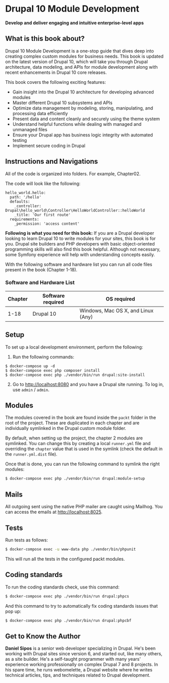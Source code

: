 # Drupal 10 Module Development




**Develop and deliver engaging and intuitive enterprise-level apps**

## What is this book about?
Drupal 10 Module Development is a one-stop guide that dives deep into creating complex custom modules for business needs. This book is updated on the latest version of Drupal 10, which will take you through Drupal architecture, data modeling, and APIs for module development along with recent enhancements in Drupal 10 core releases.

This book covers the following exciting features:
* Gain insight into the Drupal 10 architecture for developing advanced modules
* Master different Drupal 10 subsystems and APIs
* Optimize data management by modeling, storing, manipulating, and processing data efficiently
* Present data and content cleanly and securely using the theme system
* Understand helpful functions while dealing with managed and unmanaged files
* Ensure your Drupal app has business logic integrity with automated testing
* Implement secure coding in Drupal


## Instructions and Navigations
All of the code is organized into folders. For example, Chapter02.

The code will look like the following:
```
hello_world.hello:
  path: '/hello'
  defaults:
    _controller:  Drupal\hello_world\Controller\HelloWorldController::helloWorld
    _title: 'Our first route'
  requirements:
    _permission: 'access content'
```

**Following is what you need for this book:**
If you are a Drupal developer looking to learn Drupal 10 to write modules for your sites, this book is for you. Drupal site builders and PHP developers with basic object-oriented programming skills will also find this book helpful. Although not necessary, some Symfony experience will help with understanding concepts easily.

With the following software and hardware list you can run all code files present in the book (Chapter 1-18).
### Software and Hardware List
| Chapter | Software required | OS required |
| -------- | ------------------------------------ | ----------------------------------- |
| 1-18 | Drupal 10 | Windows, Mac OS X, and Linux (Any) |


## Setup

To set up a local development environment, perform the following:

1. Run the following commands:

```
$ docker-compose up -d
$ docker-compose exec php composer install
$ docker-compose exec php ./vendor/bin/run drupal:site-install
```

2. Go to [http://localhost:8080](http://localhost:8080) and you have a Drupal site running. To log in, use `admin` / `admin`.

## Modules

The modules covered in the book are found inside the `packt` folder in the root of the project. These are duplicated in each chapter and are individually symlinked in the Drupal custom module folder.

By default, when setting up the project, the chapter 2 modules are symlinked. You can change this by creating a local `runner.yml` file and overriding the `chapter` value that is used in the symlink (check the default in the `runner.yml.dist` file).

Once that is done, you can run the following command to symlink the right modules:

```bash
$ docker-compose exec php ./vendor/bin/run drupal:module-setup
```

## Mails

All outgoing sent using the native PHP mailer are caught using Mailhog. You can access the emails at [http://localhost:8025](http://localhost:8025).

## Tests

Run tests as follows:

```bash
$ docker-compose exec -u www-data php ./vendor/bin/phpunit
```

This will run all the tests in the configured packt modules.

## Coding standards

To run the coding standards check, use this command:

```bash
$ docker-compose exec php ./vendor/bin/run drupal:phpcs
```

And this command to try to automatically fix coding standards issues that pop up:

```bash
$ docker-compose exec php ./vendor/bin/run drupal:phpcbf
```



## Get to Know the Author
**Daniel Sipos**
is a senior web developer specializing in Drupal. He's been working with Drupal sites since version 6, and started out, like many others, as a site builder. He's a self-taught programmer with many years' experience working professionally on complex Drupal 7 and 8 projects. In his spare time, he runs webomelette, a Drupal website where he writes technical articles, tips, and techniques related to Drupal development.


